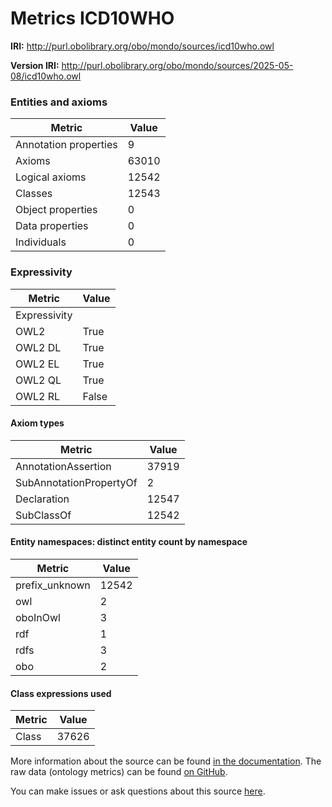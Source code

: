 # Metrics ICD10WHO

**IRI:** http://purl.obolibrary.org/obo/mondo/sources/icd10who.owl

**Version IRI:** http://purl.obolibrary.org/obo/mondo/sources/2025-05-08/icd10who.owl

### Entities and axioms

| Metric | Value |
| ------ | ----- |
| Annotation properties | 9 |
| Axioms | 63010 |
| Logical axioms | 12542 |
| Classes | 12543 |
| Object properties | 0 |
| Data properties | 0 |
| Individuals | 0 |


### Expressivity

| Metric | Value |
| ------ | ----- |
| Expressivity |  |
| OWL2 | True |
| OWL2 DL | True |
| OWL2 EL | True |
| OWL2 QL | True |
| OWL2 RL | False |

#### Axiom types

| Metric | Value |
| ------ | ----- |
| AnnotationAssertion | 37919 |
| SubAnnotationPropertyOf | 2 |
| Declaration | 12547 |
| SubClassOf | 12542 |


#### Entity namespaces: distinct entity count by namespace

| Metric | Value |
| ------ | ----- |
| prefix_unknown | 12542 |
| owl | 2 |
| oboInOwl | 3 |
| rdf | 1 |
| rdfs | 3 |
| obo | 2 |


#### Class expressions used

| Metric | Value |
| ------ | ----- |
| Class | 37626 |


More information about the source can be found [in the documentation](../sources.md). The raw data (ontology metrics) can be found [on GitHub](https://github.com/monarch-initiative/mondo-ingest/tree/main/src/ontology/metadata).

You can make issues or ask questions about this source [here](https://github.com/monarch-initiative/mondo-ingest/issues).

